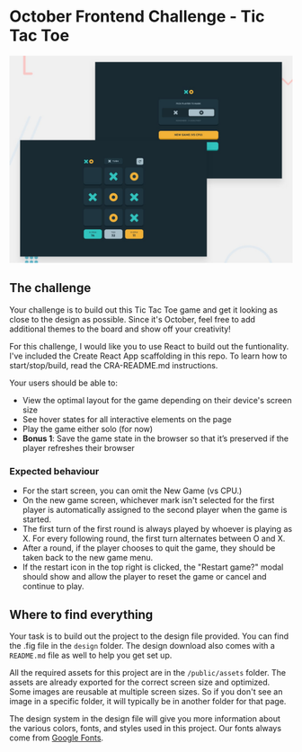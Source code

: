 # October Frontend Challenge - Tic Tac Toe

![Design preview for the Tic Tac Toe coding challenge](./preview.jpg)

## The challenge

Your challenge is to build out this Tic Tac Toe game and get it looking as close to the design as possible. Since it's October, feel free to add additional themes to the board and show off your creativity!

For this challenge, I would like you to use React to build out the funtionality. I've included the Create React App scaffolding in this repo. To learn how to start/stop/build, read the CRA-README.md instructions.

Your users should be able to:

- View the optimal layout for the game depending on their device's screen size
- See hover states for all interactive elements on the page
- Play the game either solo (for now)
- **Bonus 1**: Save the game state in the browser so that it’s preserved if the player refreshes their browser

### Expected behaviour

- For the start screen, you can omit the New Game (vs CPU.)
- On the new game screen, whichever mark isn't selected for the first player is automatically assigned to the second player when the game is started.
- The first turn of the first round is always played by whoever is playing as X. For every following round, the first turn alternates between O and X.
- After a round, if the player chooses to quit the game, they should be taken back to the new game menu.
- If the restart icon in the top right is clicked, the "Restart game?" modal should show and allow the player to reset the game or cancel and continue to play.

## Where to find everything

Your task is to build out the project to the design file provided. You can find the .fig file in the `design` folder. The design download also comes with a `README.md` file as well to help you get set up.

All the required assets for this project are in the `/public/assets` folder. The assets are already exported for the correct screen size and optimized. Some images are reusable at multiple screen sizes. So if you don't see an image in a specific folder, it will typically be in another folder for that page.

The design system in the design file will give you more information about the various colors, fonts, and styles used in this project. Our fonts always come from [Google Fonts](https://fonts.google.com/).
